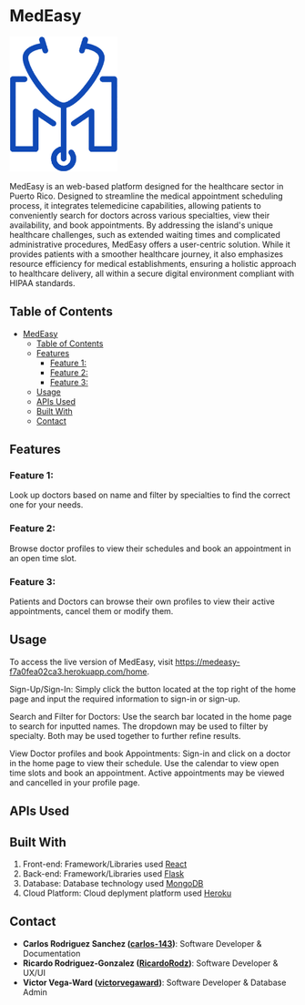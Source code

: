 # MedEasy

![App Logo](https://github.com/victorandresvega/MedEasy/blob/master/static/img/MedEasyLogo.png)

MedEasy is an web-based platform designed for the healthcare sector in Puerto Rico. Designed to streamline the medical appointment scheduling process, it integrates telemedicine capabilities, allowing patients to conveniently search for doctors across various specialties, view their availability, and book appointments. By addressing the island's unique healthcare challenges, such as extended waiting times and complicated administrative procedures, MedEasy offers a user-centric solution. While it provides patients with a smoother healthcare journey, it also emphasizes resource efficiency for medical establishments, ensuring a holistic approach to healthcare delivery, all within a secure digital environment compliant with HIPAA standards.

## Table of Contents

- [MedEasy](#medeasy)
  - [Table of Contents](#table-of-contents)
  - [Features](#features)
    - [Feature 1:](#feature-1) 
    - [Feature 2:](#feature-2)
    - [Feature 3:](#feature-3)
  - [Usage](#usage)
  - [APIs Used](#apis-used)
  - [Built With](#built-with)
  - [Contact](#contact)

## Features

### Feature 1:
<!-- 1. Short description of the feature. -->
Look up doctors based on name and filter by specialties to find the correct one for your needs. 

### Feature 2: 
<!-- 1. Short description of the feature.
... and so on. -->
Browse doctor profiles to view their schedules and book an appointment in an open time slot.

### Feature 3:
Patients and Doctors can browse their own profiles to view their active appointments, cancel them or modify them.

<!-- ## Demo

[Link to a live demo, if available] or screenshots of the application in use. -->

## Usage

<!-- Steps or code snippets showcasing how to use the application or specific features. -->
To access the live version of MedEasy, visit https://medeasy-f7a0fea02ca3.herokuapp.com/home.

Sign-Up/Sign-In:
Simply click the button located at the top right of the home page and input the required information to sign-in or sign-up.

Search and Filter for Doctors:
Use the search bar located in the home page to search for inputted names. The dropdown may be used to filter by specialty. Both may be used together to further refine results.

View Doctor profiles and book Appointments:
Sign-in  and click on a doctor in the home page to view their schedule. Use the calendar to view open time slots and book an appointment. Active appointments may be viewed and cancelled in your profile page. 

## APIs Used

<!-- API Name: Brief description of the API and its usage in the project. -->

## Built With

1. Front-end: Framework/Libraries used [React](https://react.dev)
2. Back-end: Framework/Libraries used [Flask](https://flask.palletsprojects.com/en/2.3.x/)
3. Database: Database technology used [MongoDB](https://www.mongodb.com)
4. Cloud Platform: Cloud deplyment platform used [Heroku](https://www.heroku.com)

<!-- ## Acknowledgments

Shoutout to contributors or technologies used.
Inspiration for the project.
Any third-party content or assets used. -->

## Contact

- **Carlos Rodriguez Sanchez ([carlos-143](https://github.com/carlos-143))**: Software Developer & Documentation
- **Ricardo Rodriguez-Gonzalez ([RicardoRodz](https://github.com/RicardoRodz))**: Software Developer & UX/UI
- **Victor Vega-Ward ([victorvegaward](https://github.com/victorvegaward))**: Software Developer & Database Admin
